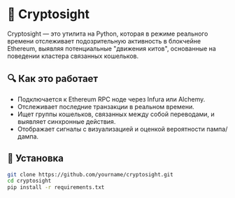 # 🧠 Cryptosight

Cryptosight — это утилита на Python, которая в режиме реального времени отслеживает подозрительную активность в блокчейне Ethereum, выявляя потенциальные "движения китов", основанные на поведении кластера связанных кошельков.

## 🔍 Как это работает

- Подключается к Ethereum RPC ноде через Infura или Alchemy.
- Отслеживает последние транзакции в реальном времени.
- Ищет группы кошельков, связанных между собой переводами, и выявляет синхронные действия.
- Отображает сигналы с визуализацией и оценкой вероятности пампа/дампа.

## 🚀 Установка

```bash
git clone https://github.com/yourname/cryptosight.git
cd cryptosight
pip install -r requirements.txt
